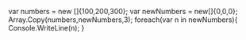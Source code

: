 var numbers = new []{100,200,300};
        var newNumbers = new[]{0,0,0};
        Array.Copy(numbers,newNumbers,3);
        foreach(var n in newNumbers){
            Console.WriteLine(n);
        }

